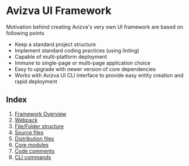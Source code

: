 # Avizva UI Framework
Motivation behind creating Avizva's very own UI framework are based on following points
- Keep a standard project structure
- Implement standard coding practices (using linting)
- Capable of multi-platform deployment
- Immune to single-page or multi-page application choice
- Easy to upgrade with newer version of core dependencies
- Works with Avizva UI CLI interface to provide easy entity creation and rapid deployment

## Index
1. [Framework Overview](https://gitlab.com/thatisuday/ui-framework/tree/master/documentation/framework-overview.md)
2. [Webpack](https://gitlab.com/thatisuday/ui-framework/tree/master/documentation/webpack.md)
3. [File/Folder structure](https://gitlab.com/thatisuday/ui-framework/tree/master/documentation/framework-file-structure.md)
4. [Source files](https://gitlab.com/thatisuday/ui-framework/tree/master/documentation/framework-source.md)
5. [Distribution files](https://gitlab.com/thatisuday/ui-framework/tree/master/documentation/framework-distribution.md)
6. [Core modules](https://gitlab.com/thatisuday/ui-framework/tree/master/documentation/framework-core-modules.md)
7. [Code comments](https://gitlab.com/thatisuday/ui-framework/tree/master/documentation/esdoc.md)
8. [CLI commands](https://gitlab.com/thatisuday/ui-framework/tree/master/documentation/cli-intro.md)